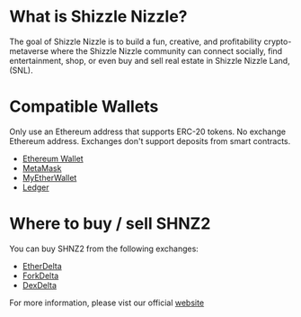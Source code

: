 # What is Shizzle Nizzle?

The goal of Shizzle Nizzle is to build a fun, creative, and profitability crypto-metaverse where the Shizzle Nizzle community can connect socially, find entertainment, shop, or even buy and sell real estate in Shizzle Nizzle Land, (SNL). 

# Compatible Wallets

Only use an Ethereum address that supports ERC-20 tokens. No exchange Ethereum address. Exchanges
don't support deposits from smart contracts.
<ul>
  <li> <a href="https://ethereum.org/"> Ethereum Wallet </a></li>
  <li> <a href="https://metamask.io/"> MetaMask </a></li>
  <li> <a href="https://token.im/download> imToken </a></li>
  <li> <a href="https://www.myetherwallet.com/"> MyEtherWallet </a></li>
  <li> <a href="https://www.ledgerwallet.com/products/ledger-nano-s?utm_source=http://shizzlenizzle.com/&utm_medium=affiliate&utm_campaign=967a"> Ledger </a></li>
</ul>

# Where to buy / sell SHNZ2

You can buy SHNZ2 from the following exchanges: 
<ul>
  <li> <a href="https://etherdelta.com/#SHNZ-ETH"> EtherDelta </a> </li>
  <li> <a href="https://forkdelta.github.io/#!/trade/SHNZ-ETH"> ForkDelta</a> </li>
  <li> <a href="https://dexdelta.github.io/#!/trade/SHNZ2-ETH"> DexDelta</a> </li>
</ul>

For more information, please vist our official <a href="http://shizzlenizzle.com/">website</a> 



